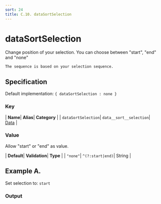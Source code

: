```yaml
---
sort: 24
title: C.10. dataSortSelection
---
```

# dataSortSelection

Change position of your selection. You can choose between "start", "end" and "none"

```note
The sequence is based on your selection sequence.
```


## Specification

Default implementation: ```{ dataSortSelection : none }```

### Key

| **Name**| **Alias**| **Category** |
| ```dataSortSelection```| ```data__sort__selection```| [Data](../options/#data) |

### Value

Allow "start" or "end" as value.

| **Default**| **Validation**| **Type** |
| ```"none"```| ```^(?:start|end)```| String |



## Example A.

Set selection to: ```start```

### Output

  <div id="a">
      <script> 
          d3.statosio( 
    file, 
    "name", 
    [ "mobile" ], 
    { "dataSortSelection" : "start", "dataXSelectors" : ["Spock"], "view__dom_id" : "a" }
)

      </script>
  </div>

Open output in a [blank window](../sources/dataSortSelection--example-a.html){:target="_self"}. 
Download examples [as zip](../sources/dataSortSelection.zip){:target="_blank"}. 

### Parameters

This dataset shows the mobile google pagerank performance score for a certain website.

| | **Value** | **Type** |
|------:|:------|:------|
| **Source** | ["../data/performance.json"](../data/performance.json) | String |
| **X** | ```"name"``` | String |
| **Y** | ```[ "mobile" ]``` | Array |
| **Options** | ```{ "dataSortSelection" : "start", "dataXSelectors" : ["Spock"] }``` | Object |


### Javascript

* Invoke Function

```javascript
d3.statosio( 
    file, 
    "name", 
    [ "mobile" ], 
    { "dataSortSelection" : "start", "dataXSelectors" : ["Spock"] }
)
```

* HTML Implementation

```html
<!DOCTYPE html>
<head>
    <title>d3.statosio - dataSortSelection</title>
    <meta content="text/html;charset=utf-8" http-equiv="Content-Type">
    <meta content="utf-8" http-equiv="encoding">
    <script src="https://cdnjs.cloudflare.com/ajax/libs/d3/6.2.0/d3.js"></script>
    <script src="https://cdnjs.cloudflare.com/ajax/libs/statosio/0.9/statosio.js"></script>
</head>
<body>
    <script>
        d3.json( "../data/performance.json" )
            .then( ( file ) => {
                d3.statosio( 
                    file, 
                    "name", 
                    [ "mobile" ], 
                    { "dataSortSelection" : "start", "dataXSelectors" : ["Spock"] }
                )
            } )
    </script>
</body>
```
### Ruby

* Gem Install

```ruby
gem install statosio
gem install prawn
gem install prawn-svg
```

* Implementation

```ruby
require "statosio"
require "prawn"
require "prawn-svg"

file = File.read( "../data/performance.json" )
dataset = JSON.parse( file )

statosio = Statosio::Generate.new
chart = statosio.svg(
    dataset: dataset,
    x: "name", 
    y: [ "mobile" ],
    options: {"dataSortSelection"=>"start", "dataXSelectors"=>["Spock"]}
    
)

Prawn::Document.generate( "statosio.pdf" ) do | pdf |
  pdf.svg( chart, width: 500 )
end
```
## Example B.

Set selection to: ```end```

### Output

  <div id="b">
      <script> 
          d3.statosio( 
    file, 
    "name", 
    [ "mobile" ], 
    { "dataSortSelection" : "end", "dataXSelectors" : ["Spock"], "view__dom_id" : "b" }
)

      </script>
  </div>

Open output in a [blank window](../sources/dataSortSelection--example-b.html){:target="_self"}. 
Download examples [as zip](../sources/dataSortSelection.zip){:target="_blank"}. 

### Parameters

This dataset shows the mobile google pagerank performance score for a certain website.

| | **Value** | **Type** |
|------:|:------|:------|
| **Source** | ["../data/performance.json"](../data/performance.json) | String |
| **X** | ```"name"``` | String |
| **Y** | ```[ "mobile" ]``` | Array |
| **Options** | ```{ "dataSortSelection" : "end", "dataXSelectors" : ["Spock"] }``` | Object |


### Javascript

* Invoke Function

```javascript
d3.statosio( 
    file, 
    "name", 
    [ "mobile" ], 
    { "dataSortSelection" : "end", "dataXSelectors" : ["Spock"] }
)
```

* HTML Implementation

```html
<!DOCTYPE html>
<head>
    <title>d3.statosio - dataSortSelection</title>
    <meta content="text/html;charset=utf-8" http-equiv="Content-Type">
    <meta content="utf-8" http-equiv="encoding">
    <script src="https://cdnjs.cloudflare.com/ajax/libs/d3/6.2.0/d3.js"></script>
    <script src="https://cdnjs.cloudflare.com/ajax/libs/statosio/0.9/statosio.js"></script>
</head>
<body>
    <script>
        d3.json( "../data/performance.json" )
            .then( ( file ) => {
                d3.statosio( 
                    file, 
                    "name", 
                    [ "mobile" ], 
                    { "dataSortSelection" : "end", "dataXSelectors" : ["Spock"] }
                )
            } )
    </script>
</body>
```
### Ruby

* Gem Install

```ruby
gem install statosio
gem install prawn
gem install prawn-svg
```

* Implementation

```ruby
require "statosio"
require "prawn"
require "prawn-svg"

file = File.read( "../data/performance.json" )
dataset = JSON.parse( file )

statosio = Statosio::Generate.new
chart = statosio.svg(
    dataset: dataset,
    x: "name", 
    y: [ "mobile" ],
    options: {"dataSortSelection"=>"end", "dataXSelectors"=>["Spock"]}
    
)

Prawn::Document.generate( "statosio.pdf" ) do | pdf |
  pdf.svg( chart, width: 500 )
end
```
## Example C.

Set selection to: ```none```

### Output

  <div id="c">
      <script> 
          d3.statosio( 
    file, 
    "name", 
    [ "mobile" ], 
    { "dataSortSelection" : "none", "dataXSelectors" : ["Spock"], "view__dom_id" : "c" }
)

      </script>
  </div>

Open output in a [blank window](../sources/dataSortSelection--example-c.html){:target="_self"}. 
Download examples [as zip](../sources/dataSortSelection.zip){:target="_blank"}. 

### Parameters

This dataset shows the mobile google pagerank performance score for a certain website.

| | **Value** | **Type** |
|------:|:------|:------|
| **Source** | ["../data/performance.json"](../data/performance.json) | String |
| **X** | ```"name"``` | String |
| **Y** | ```[ "mobile" ]``` | Array |
| **Options** | ```{ "dataSortSelection" : "none", "dataXSelectors" : ["Spock"] }``` | Object |


### Javascript

* Invoke Function

```javascript
d3.statosio( 
    file, 
    "name", 
    [ "mobile" ], 
    { "dataSortSelection" : "none", "dataXSelectors" : ["Spock"] }
)
```

* HTML Implementation

```html
<!DOCTYPE html>
<head>
    <title>d3.statosio - dataSortSelection</title>
    <meta content="text/html;charset=utf-8" http-equiv="Content-Type">
    <meta content="utf-8" http-equiv="encoding">
    <script src="https://cdnjs.cloudflare.com/ajax/libs/d3/6.2.0/d3.js"></script>
    <script src="https://cdnjs.cloudflare.com/ajax/libs/statosio/0.9/statosio.js"></script>
</head>
<body>
    <script>
        d3.json( "../data/performance.json" )
            .then( ( file ) => {
                d3.statosio( 
                    file, 
                    "name", 
                    [ "mobile" ], 
                    { "dataSortSelection" : "none", "dataXSelectors" : ["Spock"] }
                )
            } )
    </script>
</body>
```
### Ruby

* Gem Install

```ruby
gem install statosio
gem install prawn
gem install prawn-svg
```

* Implementation

```ruby
require "statosio"
require "prawn"
require "prawn-svg"

file = File.read( "../data/performance.json" )
dataset = JSON.parse( file )

statosio = Statosio::Generate.new
chart = statosio.svg(
    dataset: dataset,
    x: "name", 
    y: [ "mobile" ],
    options: {"dataSortSelection"=>"none", "dataXSelectors"=>["Spock"]}
    
)

Prawn::Document.generate( "statosio.pdf" ) do | pdf |
  pdf.svg( chart, width: 500 )
end
```
